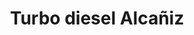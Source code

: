 ---
title: "Turbo diesel Alcañiz"
url: /tomelloso/turbo-diesel-alcaniz/
shop: reparación de automóviles
---